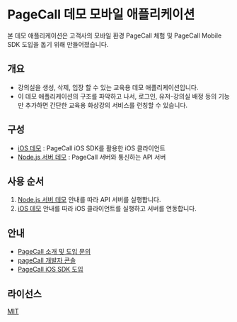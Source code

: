 # PageCall 데모 모바일 애플리케이션

본 데모 애플리케이션은 고객사의 모바일 환경 PageCall 체험 및 PageCall Mobile SDK 도입을 돕기 위해 만들어졌습니다.

## 개요

- 강의실을 생성, 삭제, 입장 할 수 있는 교육용 데모 애플리케이션입니다.
- 이 데모 애플리케이션의 구조를 파악하고 나서, 로그인, 유저-강의실 배정 등의 기능만 추가하면 간단한 교육용 화상강의 서비스를 런칭할 수 있습니다.
 
## 구성

- [iOS 데모](./ios) : PageCall iOS SDK를 활용한 iOS 클라이언트
- [Node.js 서버 데모](./server) : PageCall 서버와 통신하는 API 서버

## 사용 순서
1. [Node.js 서버 데모](./server) 안내를 따라 API 서버를 실행합니다.
2. [iOS 데모](./ios) 안내를 따라 iOS 클라이언트를 실행하고 서버를 연동합니다.

## 안내

- [PageCall 소개 및 도입 문의](https://pagecall.net/)
- [pageCall 개발자 콘솔](https://console.pagecall.net/)
- [PageCall iOS SDK 도입](https://github.com/pplink/pagecall-ios-example)

## 라이선스
[MIT](./LICENSE)
